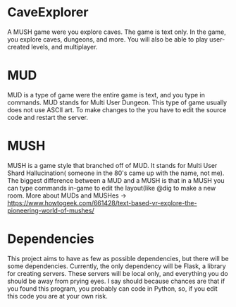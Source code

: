 # CaveExplorer
A MUSH game were you explore caves. The game is text only.
In the game, you explore caves, dungeons, and more. You will 
also be able to play user-created levels, and multiplayer.

# MUD
MUD is a type of game were the entire game is 
text, and you type in commands. MUD stands for
Multi User Dungeon. This type of game usually 
does not use ASCII art. To make changes to the
you have to edit the source code and restart
the server.

# MUSH
MUSH is a game style that branched off of MUD.
It stands for Multi User Shard Hallucination(
someone in the 80's came up with the name, not
me). The biggest difference between a MUD and a
MUSH is that in a MUSH you can type commands
in-game to edit the layout(like @dig to make a 
new room. More about MUDs and MUSHes -> 
https://www.howtogeek.com/661428/text-based-vr-explore-the-pioneering-world-of-mushes/


# Dependencies
This project aims to have as few as possible dependencies, but
there will be some dependencies. Currently,
the only dependency will be Flask, a library for creating servers. 
These servers will be local only,
and everything you do should be away from prying eyes. I say should because chances are that if you found this program, you probably can code in
Python, so, if you edit this code you are at your own risk.
